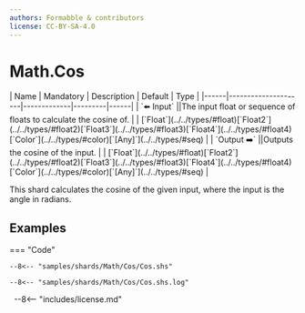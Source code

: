 ```yaml
---
authors: Formabble & contributors
license: CC-BY-SA-4.0
---
```



# Math.Cos

<div class="sh-parameters" markdown="1">
| Name | Mandatory | Description | Default | Type |
|------|---------------------|-------------|---------|------|
| `⬅️ Input` ||The input float or sequence of floats to calculate the cosine of. | | [`Float`](../../types/#float)[`Float2`](../../types/#float2)[`Float3`](../../types/#float3)[`Float4`](../../types/#float4)[`Color`](../../types/#color)[`[Any]`](../../types/#seq) |
| `Output ➡️` ||Outputs the cosine of the input. | | [`Float`](../../types/#float)[`Float2`](../../types/#float2)[`Float3`](../../types/#float3)[`Float4`](../../types/#float4)[`Color`](../../types/#color)[`[Any]`](../../types/#seq) |

</div>

This shard calculates the cosine of the given input, where the input is the angle in radians.

## Examples

=== "Code"

  ```x86asm linenums="1"
  --8<-- "samples/shards/Math/Cos/Cos.shs"
  ```

  ```
  --8<-- "samples/shards/Math/Cos/Cos.shs.log"
  ```
&nbsp;
--8<-- "includes/license.md"

